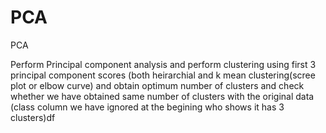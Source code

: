 # PCA
PCA

Perform Principal component analysis and perform clustering using first 3 principal component scores (both heirarchial and k mean clustering(scree plot or elbow curve) and obtain optimum number of clusters and check whether we have obtained same number of clusters with the original data 
(class column we have ignored at the begining who shows it has 3 clusters)df
